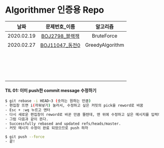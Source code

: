 # Algorithmer 인증용 Repo

|    날짜    |                      문제번호_이름                      |    알고리즘     |
| :--------: | :-----------------------------------------------------: | :-------------: |
| 2020.02.19 | [BOJ2798_블랙잭](https://www.acmicpc.net/problem/2798)  |   BruteForce    |
| 2020.02.27 | [BOJ11047_동전0](https://www.acmicpc.net/problem/11047) | GreedyAlgorithm |
|            |                                                         |                 |
|            |                                                         |                 |
|            |                                                         |                 |
|            |                                                         |                 |
|            |                                                         |                 |
|            |                                                         |                 |
|            |                                                         |                 |
|            |                                                         |                 |
|            |                                                         |                 |
|            |                                                         |                 |
|            |                                                         |                 |
|            |                                                         |                 |
|            |                                                         |                 |
|            |                                                         |                 |
|            |                                                         |                 |
|            |                                                         |                 |
|            |                                                         |                 |



#### TIL 01: 이미 push한 commit message 수정하기

```bash
$ git rebase -i HEAD~3 (숫자는 원하는 만큼)
- 편집창 뜨면 i(끼워넣기) 눌러서, 수정하고 싶은 커밋의 pick을 reword로 바꿈
- Esc + :wq 누르고 엔터
- 다시 새로운 편집창이 reword로 바꾼 만큼 뜰텐데, 맨 위에 수정하고 싶은 메시지를 입력해주면 됨 (입력할 땐 i(끼워넣기) 누르고 입력)
- 그럼 다음과 같이 뜬다.
- Successfully rebased and updated refs/heads/master.
- 커밋 메시지 수정이 완료 되었으므로 push 하자

$ git push --force
- 끝!
```

